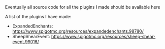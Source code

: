 Eventually all source code for all the plugins I made should be available here

A list of the plugins I have made:

- ExpandedEnchants: https://www.spigotmc.org/resources/expandedenchants.98780/ 
- SheepShearEvent: https://www.spigotmc.org/resources/sheep-shear-event.99016/
